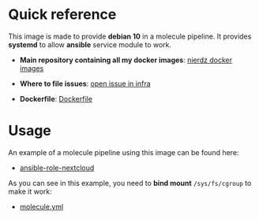 # Quick reference

This image is made to provide **debian 10** in a molecule pipeline. It provides **systemd** to allow **ansible** service module to work.

-	**Main repository containing all my docker images**: [nierdz docker images](https://github.com/nierdz/infra/tree/master/docker)

-	**Where to file issues**: [open issue in infra](https://github.com/nierdz/infra/issues)

- **Dockerfile**: [Dockerfile](https://github.com/nierdz/infra/blob/master/docker/debian10-molecule/Dockerfile)

# Usage

An example of a molecule pipeline using this image can be found here:

- [ansible-role-nextcloud](https://github.com/nierdz/ansible-role-netxcloud/)

As you can see in this example, you need to **bind mount** `/sys/fs/cgroup` to make it work:

- [molecule.yml](https://github.com/nierdz/ansible-role-nextcloud/blob/master/molecule/default/molecule.yml)
